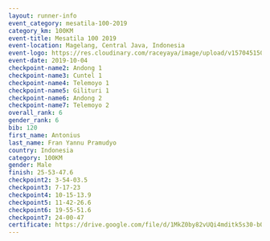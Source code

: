```yaml
---
layout: runner-info 
event_category: mesatila-100-2019 
category_km: 100KM 
event-title: Mesatila 100 2019 
event-location: Magelang, Central Java, Indonesia 
event-logo: https://res.cloudinary.com/raceyaya/image/upload/v1570451507/logo/mesastila100_jin7bl.jpg 
event-date: 2019-10-04 
checkpoint-name2: Andong 1 
checkpoint-name3: Cuntel 1 
checkpoint-name4: Telemoyo 1 
checkpoint-name5: Gilituri 1 
checkpoint-name6: Andong 2 
checkpoint-name7: Telemoyo 2 
overall_rank: 6
gender_rank: 6
bib: 120
first_name: Antonius
last_name: Fran Yannu Pramudyo
country: Indonesia
category: 100KM
gender: Male
finish: 25-53-47.6
checkpoint2: 3-54-03.5
checkpoint3: 7-17-23
checkpoint4: 10-15-13.9
checkpoint5: 11-42-26.6
checkpoint6: 19-55-51.6
checkpoint7: 24-00-47
certificate: https://drive.google.com/file/d/1MkZ0by82vUQi4mditk5s30-bQdmZlGHc/view?usp=sharing
---
```

